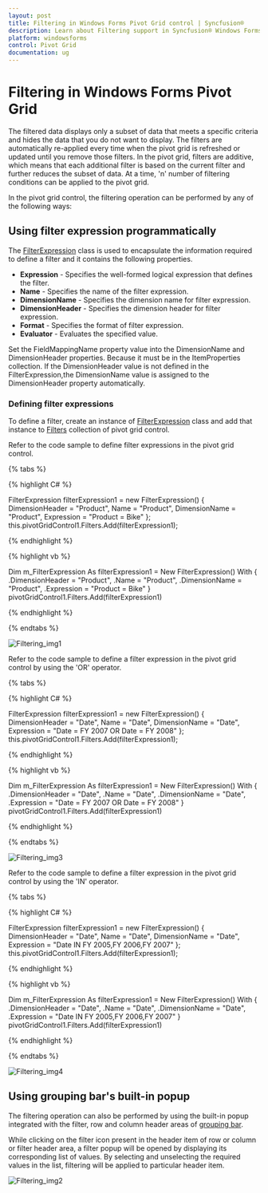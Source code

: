 ```yaml
---
layout: post
title: Filtering in Windows Forms Pivot Grid control | Syncfusion®
description: Learn about Filtering support in Syncfusion® Windows Forms Pivot Grid control, its elements and more details.
platform: windowsforms
control: Pivot Grid
documentation: ug
---
```


# Filtering in Windows Forms Pivot Grid

The filtered data displays only a subset of data that meets a specific criteria and hides the data that you do not want to display. The filters are automatically re-applied every time when the pivot grid is refreshed or updated until you remove those filters. In the pivot grid, filters are additive, which means that each additional filter is based on the current filter and further reduces the subset of data. At a time, 'n' number of filtering conditions can be applied to the pivot grid.

In the pivot grid control, the filtering operation can be performed by any of the following ways:

## Using filter expression programmatically

The [FilterExpression](https://help.syncfusion.com/cr/windowsforms/Syncfusion.PivotAnalysis.Base.FilterExpression.html) class is used to encapsulate the information required to define a filter and it contains the following properties.

* **Expression** - Specifies the well-formed logical expression that defines the filter.
* **Name** - Specifies the name of the filter expression.
* **DimensionName** - Specifies the dimension name for filter expression.
* **DimensionHeader** - Specifies the dimension header for filter expression.
* **Format** - Specifies the format of filter expression.
* **Evaluator** - Evaluates the specified value.

Set the FieldMappingName property value into the DimensionName and DimensionHeader properties. Because it must be in the ItemProperties collection. If the DimensionHeader value is not defined in the FilterExpression,the DimensionName value is assigned to the DimensionHeader property automatically.

### Defining filter expressions

To define a filter, create an instance of [FilterExpression](https://help.syncfusion.com/cr/windowsforms/Syncfusion.PivotAnalysis.Base.FilterExpression.html) class and add that instance to [Filters](https://help.syncfusion.com/cr/windowsforms/Syncfusion.Windows.Forms.PivotAnalysis.PivotGridControl.html#Syncfusion_Windows_Forms_PivotAnalysis_PivotGridControl_Filters) collection of pivot grid control.

Refer to the code sample to define filter expressions in the pivot grid control.

{% tabs %}

{% highlight C# %}

FilterExpression filterExpression1 = new FilterExpression()
{
    DimensionHeader = "Product",
    Name = "Product",
    DimensionName = "Product",
    Expression = "Product = Bike"
};
this.pivotGridControl1.Filters.Add(filterExpression1);

{% endhighlight %}

{% highlight vb %}

Dim m_FilterExpression As filterExpression1 = New FilterExpression() With
{
    .DimensionHeader = "Product",
    .Name = "Product",
    .DimensionName = "Product",
    .Expression = "Product = Bike"
}
pivotGridControl1.Filters.Add(filterExpression1)

{% endhighlight %}

{% endtabs %}

![Filtering_img1](Filtering_images/Filtering_img1.png)

Refer to the code sample to define a filter expression in the pivot grid control by using the 'OR' operator.

{% tabs %}

{% highlight C# %}

FilterExpression filterExpression1 = new FilterExpression() 
{ 
    DimensionHeader = "Date", 
    Name = "Date", 
    DimensionName = "Date", 
    Expression = "Date = FY 2007 OR Date = FY 2008" 
}; 
this.pivotGridControl1.Filters.Add(filterExpression1);

{% endhighlight %}

{% highlight vb %}

Dim m_FilterExpression As filterExpression1 = New FilterExpression() With
{
    .DimensionHeader = "Date",
    .Name = "Date",
    .DimensionName = "Date",
    .Expression = "Date = FY 2007 OR Date = FY 2008"
}
pivotGridControl1.Filters.Add(filterExpression1)

{% endhighlight %}

{% endtabs %}

![Filtering_img3](Filtering_images/Filtering_img3.png)

Refer to the code sample to define a filter expression in the pivot grid control by using the 'IN' operator.

{% tabs %}

{% highlight C# %}

FilterExpression filterExpression1 = new FilterExpression() 
{ 
    DimensionHeader = "Date", 
    Name = "Date", 
    DimensionName = "Date", 
    Expression = "Date IN FY 2005,FY 2006,FY 2007" 
}; 
this.pivotGridControl1.Filters.Add(filterExpression1);

{% endhighlight %}

{% highlight vb %}

Dim m_FilterExpression As filterExpression1 = New FilterExpression() With
{
    .DimensionHeader = "Date",
    .Name = "Date",
    .DimensionName = "Date",
    .Expression = "Date IN FY 2005,FY 2006,FY 2007"
}
pivotGridControl1.Filters.Add(filterExpression1)

{% endhighlight %}

{% endtabs %}

![Filtering_img4](Filtering_images/Filtering_img4.png)

## Using grouping bar's built-in popup

The filtering operation can also be performed by using the built-in popup integrated with the filter, row and column header areas of [grouping bar](https://help.syncfusion.com/windowsforms/pivot-grid/grouping-bar).

While clicking on the filter icon present in the header item of row or column or filter header area, a filter popup will be opened by displaying its corresponding list of values. By selecting and unselecting the required values in the list, filtering will be applied to particular header item.

![Filtering_img2](Filtering_images/Filtering_img2.png)
